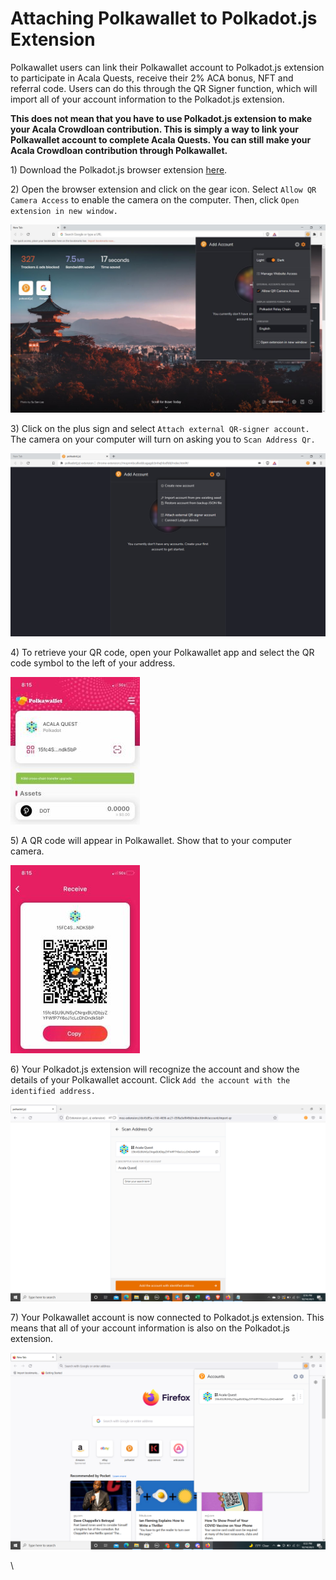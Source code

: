 # Attaching Polkawallet to Polkadot.js Extension

Polkawallet users can link their Polkawallet account to Polkadot.js extension to participate in Acala Quests, receive their 2% ACA bonus, NFT and referral code. Users can do this through the QR Signer function, which will import all of your account information to the Polkadot.js extension.&#x20;

**This does not mean that you have to use Polkadot.js extension to make your Acala Crowdloan contribution. This is simply a way to link your Polkawallet account to complete Acala Quests. You can still make your Acala Crowdloan contribution through Polkawallet.**

1\) Download the Polkadot.js browser extension [here](https://polkadot.js.org/extension/).

2\) Open the browser extension and click on the gear icon. Select `Allow QR Camera Access` to enable the camera on the computer. Then, click `Open extension in new window.`

![](<../../../../.gitbook/assets/image (37).png>)

3\) Click on the plus sign and select `Attach external QR-signer account.` The camera on your computer will turn on asking you to `Scan Address Qr.`

![](<../../../../.gitbook/assets/image (32).png>)

4\) To retrieve your QR code, open your Polkawallet app and select the QR code symbol to the left of your address.

![](<../../../../.gitbook/assets/File (24).jpg>)

5\) A QR code will appear in Polkawallet. Show that to your computer camera.

![](<../../../../.gitbook/assets/File (25) (1).jpg>)

6\) Your Polkadot.js extension will recognize the account and show the details of your Polkawallet account. Click `Add the account with the identified address.`

![](<../../../../.gitbook/assets/Screenshot (182).png>)

7\) Your Polkawallet account is now connected to Polkadot.js extension. This means that all of your account information is also on the Polkadot.js extension.&#x20;

![](<../../../../.gitbook/assets/Screenshot (184).png>)

\
